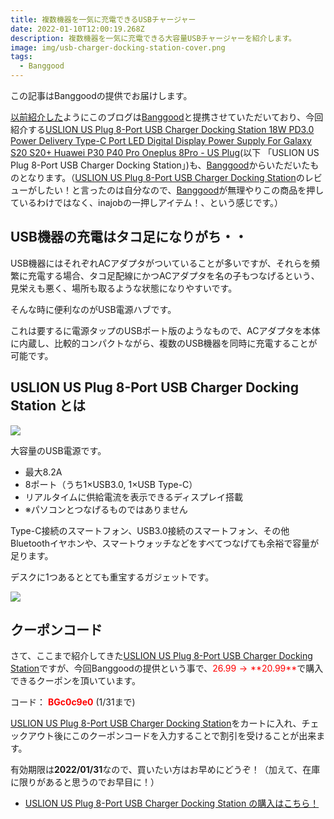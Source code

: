 ```yaml
---
title: 複数機器を一気に充電できるUSBチャージャー
date: 2022-01-10T12:00:19.268Z
description: 複数機器を一気に充電できる大容量USBチャージャーを紹介します。
image: img/usb-charger-docking-station-cover.png
tags:
  - Banggood
---
```

この記事はBanggoodの提供でお届けします。

[以前紹介した](../../post/中国ecサイトbanggood/)ようにこのブログは[Banggood](https://jp.banggood.com/?p=0M092355466124202012)と提携させていただいており、今回紹介する[USLION US Plug 8-Port USB Charger Docking Station 18W PD3.0 Power Delivery Type-C Port LED Digital Display Power Supply For Galaxy S20 S20+ Huawei P30 P40 Pro Oneplus 8Pro - US Plug](https://www.banggood.com/USLION-US-Plug-8-Port-USB-Charger-Docking-Station-18W-PD3_0-Power-Delivery-Type-C-Port-LED-Digital-Display-Power-Supply-For-Galaxy-S20-S20+-Huawei-P30-P40-Pro-Oneplus-8Pro-p-1700089.html?p=0M092355466124202012)(以下 「USLION US Plug 8-Port USB Charger Docking Station」)も、[Banggood](https://jp.banggood.com/?p=0M092355466124202012)からいただいたものとなります。（[USLION US Plug 8-Port USB Charger Docking Station](https://www.banggood.com/USLION-US-Plug-8-Port-USB-Charger-Docking-Station-18W-PD3_0-Power-Delivery-Type-C-Port-LED-Digital-Display-Power-Supply-For-Galaxy-S20-S20+-Huawei-P30-P40-Pro-Oneplus-8Pro-p-1700089.html?p=0M092355466124202012)のレビューがしたい！と言ったのは自分なので、[Banggood](https://jp.banggood.com/?p=0M092355466124202012)が無理やりこの商品を押しているわけではなく、inajobの一押しアイテム！、という感じです。）

## USB機器の充電はタコ足になりがち・・

USB機器にはそれぞれACアダプタがついていることが多いですが、それらを頻繁に充電する場合、タコ足配線にかつACアダプタを名の子もつなげるという、見栄えも悪く、場所も取るような状態になりやすいです。

そんな時に便利なのがUSB電源ハブです。

これは要するに電源タップのUSBポート版のようなもので、ACアダプタを本体に内蔵し、比較的コンパクトながら、複数のUSB機器を同時に充電することが可能です。

## USLION US Plug 8-Port USB Charger Docking Station とは

![](img/usb-charger-docking-station-overview.jpg)

大容量のUSB電源です。

* 最大8.2A
* 8ポート（うち1×USB3.0, 1×USB Type-C）
* リアルタイムに供給電流を表示できるディスプレイ搭載
* ※パソコンとつなげるものではありません

Type-C接続のスマートフォン、USB3.0接続のスマートフォン、その他 Bluetoothイヤホンや、スマートウォッチなどをすべてつなげても余裕で容量が足ります。

デスクに1つあるととても重宝するガジェットです。

![](img/usb-charger-docking-staion-power-on.jpg)

## クーポンコード

さて、ここまで紹介してきた[USLION US Plug 8-Port USB Charger Docking Station](https://www.banggood.com/USLION-US-Plug-8-Port-USB-Charger-Docking-Station-18W-PD3_0-Power-Delivery-Type-C-Port-LED-Digital-Display-Power-Supply-For-Galaxy-S20-S20+-Huawei-P30-P40-Pro-Oneplus-8Pro-p-1700089.html?p=0M092355466124202012)ですが、今回Banggoodの提供という事で、<span style="color:red">$26.99 → **$20.99**</span>で購入できるクーポンを頂いています。

コード：
<span style="color:red">**BGc0c9e0**</span> (1/31まで)

[USLION US Plug 8-Port USB Charger Docking Station](https://www.banggood.com/USLION-US-Plug-8-Port-USB-Charger-Docking-Station-18W-PD3_0-Power-Delivery-Type-C-Port-LED-Digital-Display-Power-Supply-For-Galaxy-S20-S20+-Huawei-P30-P40-Pro-Oneplus-8Pro-p-1700089.html?p=0M092355466124202012)をカートに入れ、チェックアウト後にこのクーポンコードを入力することで割引を受けることが出来ます。

有効期限は**2022/01/31**なので、買いたい方はお早めにどうぞ！（加えて、在庫に限りがあると思うのでお早目に！）

* [USLION US Plug 8-Port USB Charger Docking Station の購入はこちら！](https://www.banggood.com/USLION-US-Plug-8-Port-USB-Charger-Docking-Station-18W-PD3_0-Power-Delivery-Type-C-Port-LED-Digital-Display-Power-Supply-For-Galaxy-S20-S20+-Huawei-P30-P40-Pro-Oneplus-8Pro-p-1700089.html?p=0M092355466124202012)